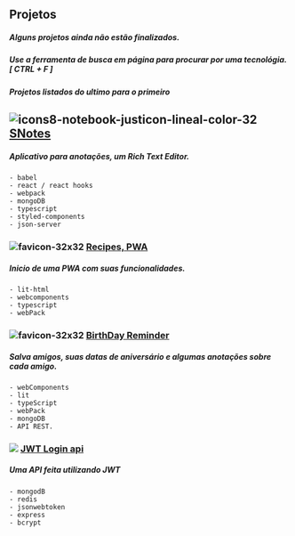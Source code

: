 <!-- ![banner](https://user-images.githubusercontent.com/88716893/164410744-1de53f9a-719d-4955-83b5-5f6787401786.png) -->

## Projetos
##### Alguns projetos ainda não estão finalizados.
##### Use a ferramenta de busca em página para procurar por uma tecnológia. [ CTRL + F ]
##### ***Projetos listados do ultimo para o primeiro***

## ![icons8-notebook-justicon-lineal-color-32](https://user-images.githubusercontent.com/88716893/166608554-33f3d8fb-1b1a-4414-8fa5-3b2b52dca1f9.png)    [**SNotes**](./04_s_notes/)

##### Aplicativo para anotações, um Rich Text Editor.

    - babel
    - react / react hooks
    - webpack
    - mongoDB
    - typescript
    - styled-components
    - json-server
    
### ![favicon-32x32](https://user-images.githubusercontent.com/88716893/166608701-67e46550-6551-407d-a68f-997ddc4f5204.png)     [Recipes, PWA](./03_Recipes_Notebook/)

##### Inicio de uma PWA com suas funcionalidades.

    - lit-html
    - webcomponents
    - typescript
    - webPack     
    
### ![favicon-32x32](https://user-images.githubusercontent.com/88716893/166608816-45ad7903-c116-420c-b85e-24a976e177a4.png)     [BirthDay Reminder](./02_Birthday_Reminder/)

##### Salva amigos, suas datas de aniversário e algumas anotações sobre cada amigo.

    - webComponents
    - lit
    - typeScript
    - webPack
    - mongoDB
    - API REST.
    
    
###  <img src="https://img.icons8.com/bubbles/32/000000/lock-2.png"/> [JWT Login api](./01_Authentication_JWT/)

##### Uma API feita utilizando JWT

    - mongodB
    - redis
    - jsonwebtoken
    - express
    - bcrypt
